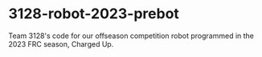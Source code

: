 # 3128-robot-2023-prebot
Team 3128's code for our offseason competition robot programmed in the 2023 FRC season, Charged Up.
